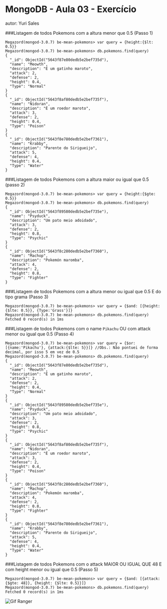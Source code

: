 # MongoDB - Aula 03 - Exercício
autor: Yuri Sales

###Listagem de todos Pokemons com a altura menor que 0.5 (Passo 1)
```
Megazord(mongod-3.0.7) be-mean-pokemons> var query = {height:{$lt: 0.5}}
Megazord(mongod-3.0.7) be-mean-pokemons> db.pokemons.find(query)
{
  "_id": ObjectId("5643f87e80dedb5e2bef735d"),
  "name": "Meowth",
  "description": "É um gatinho maroto",
  "attack": 2,
  "defense": 2,
  "height": 0.4,
  "Type": "Normal"
}
{
  "_id": ObjectId("5643f8af80dedb5e2bef735f"),
  "name": "Nidoran",
  "description": "É um roedor maroto",
  "attack": 3,
  "defense": 2,
  "height": 0.4,
  "Type": "Poison"
}
{
  "_id": ObjectId("5643f8e780dedb5e2bef7361"),
  "name": "Krabby",
  "description": "Parente do Sirigueijo",
  "attack": 5,
  "defense": 4,
  "height": 0.4,
  "Type": "Water"
}

```

###Listagem de todos Pokemons com a altura maior ou igual que 0.5 (passo 2)
```
Megazord(mongod-3.0.7) be-mean-pokemons> var query = {height:{$gte: 0.5}}
Megazord(mongod-3.0.7) be-mean-pokemons> db.pokemons.find(query)
{
  "_id": ObjectId("5643f89580dedb5e2bef735e"),
  "name": "Psyduck",
  "description": "Um pato meio adoidado",
  "attack": 3,
  "defense": 2,
  "height": 0.8,
  "Type": "Psychic"
}
{
  "_id": ObjectId("5643f8c280dedb5e2bef7360"),
  "name": "Machop",
  "description": "Pokemón maromba",
  "attack": 4,
  "defense": 2,
  "height": 0.8,
  "Type": "Fighter"
}
```

###Listagem de todos Pokemons com a altura menor ou igual que 0.5 E do tipo grama (Passo 3)
```
Megazord(mongod-3.0.7) be-mean-pokemons> var query = {$and: [{height:{$lte: 0.5}}, {Type:'Grass'}]}
Megazord(mongod-3.0.7) be-mean-pokemons> db.pokemons.find(query)
Fetched 0 record(s) in 1ms
```

###Listagem de todos Pokemons com o name `Pikachu` OU com attack menor ou igual que 0.5 (Passo 4)
```
Megazord(mongod-3.0.7) be-mean-pokemons> var query = {$or: [{name:'Pikachu'}, {attack:{$lte: 5}}]} //Obs.: Não pontuei de forma decimal, por isso 5 em vez de 0.5
Megazord(mongod-3.0.7) be-mean-pokemons> db.pokemons.find(query)
{
  "_id": ObjectId("5643f87e80dedb5e2bef735d"),
  "name": "Meowth",
  "description": "É um gatinho maroto",
  "attack": 2,
  "defense": 2,
  "height": 0.4,
  "Type": "Normal"
}
{
  "_id": ObjectId("5643f89580dedb5e2bef735e"),
  "name": "Psyduck",
  "description": "Um pato meio adoidado",
  "attack": 3,
  "defense": 2,
  "height": 0.8,
  "Type": "Psychic"
}
{
  "_id": ObjectId("5643f8af80dedb5e2bef735f"),
  "name": "Nidoran",
  "description": "É um roedor maroto",
  "attack": 3,
  "defense": 2,
  "height": 0.4,
  "Type": "Poison"
}
{
  "_id": ObjectId("5643f8c280dedb5e2bef7360"),
  "name": "Machop",
  "description": "Pokemón maromba",
  "attack": 4,
  "defense": 2,
  "height": 0.8,
  "Type": "Fighter"
}
{
  "_id": ObjectId("5643f8e780dedb5e2bef7361"),
  "name": "Krabby",
  "description": "Parente do Sirigueijo",
  "attack": 5,
  "defense": 4,
  "height": 0.4,
  "Type": "Water"
}
```

###Listagem de todos Pokemons com o attack MAIOR OU IGUAL QUE 48 E com  height menor ou igual que 0.5 (Passo 5)
```
Megazord(mongod-3.0.7) be-mean-pokemons> var query = {$and: [{attack: {$gte: 48}}, {height: {$lte: 0.5}}]}
Megazord(mongod-3.0.7) be-mean-pokemons> db.pokemons.find(query)
Fetched 0 record(s) in 1ms
```

![Gif Ranger](http://i2.kym-cdn.com/photos/images/newsfeed/000/629/322/e15.gif)

